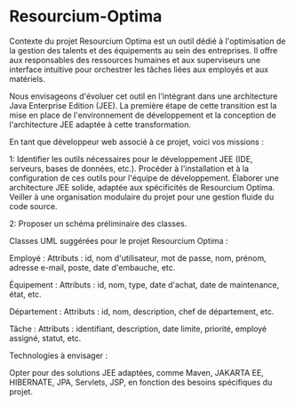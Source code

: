 # Resourcium-Optima

Contexte du projet
Resourcium Optima est un outil dédié à l'optimisation de la gestion des talents et des équipements au sein des entreprises. Il offre aux responsables des ressources humaines et aux superviseurs une interface intuitive pour orchestrer les tâches liées aux employés et aux matériels.

Nous envisageons d'évoluer cet outil en l'intégrant dans une architecture Java Enterprise Edition (JEE). La première étape de cette transition est la mise en place de l'environnement de développement et la conception de l'architecture JEE adaptée à cette transformation.

En tant que développeur web associé à ce projet, voici vos missions :

1: Identifier les outils nécessaires pour le développement JEE (IDE, serveurs, bases de données, etc.). Procéder à l'installation et à la configuration de ces outils pour l'équipe de développement. Élaborer une architecture JEE solide, adaptée aux spécificités de Resourcium Optima. Veiller à une organisation modulaire du projet pour une gestion fluide du code source.

2: Proposer un schéma préliminaire des classes.

Classes UML suggérées pour le projet Resourcium Optima :

Employé : Attributs : id, nom d'utilisateur, mot de passe, nom, prénom, adresse e-mail, poste, date d'embauche, etc.

Équipement : Attributs : id, nom, type, date d'achat, date de maintenance, état, etc.

Département : Attributs : id, nom, description, chef de département, etc.

Tâche : Attributs : identifiant, description, date limite, priorité, employé assigné, statut, etc.

Technologies à envisager :

Opter pour des solutions JEE adaptées, comme Maven, JAKARTA EE, HIBERNATE, JPA, Servlets, JSP, en fonction des besoins spécifiques du projet.

